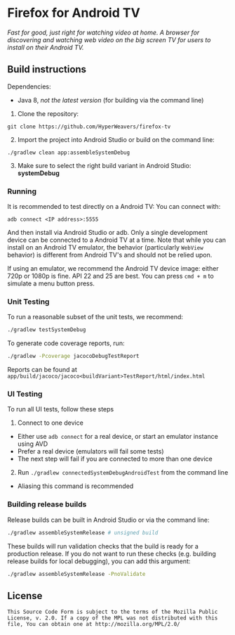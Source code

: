 # Firefox for Android TV

_Fast for good, just right for watching video at home. A browser for
discovering and watching web video on the big screen TV for users to install on
their Android TV._

## Build instructions
Dependencies:
- Java 8, *not the latest version* (for building via the command line)

1. Clone the repository:

  ```shell
  git clone https://github.com/HyperWeavers/firefox-tv
  ```

2. Import the project into Android Studio or build on the command line:

  ```shell
  ./gradlew clean app:assembleSystemDebug
  ```

3. Make sure to select the right build variant in Android Studio: **systemDebug**

### Running
It is recommended to test directly on a Android TV:
You can connect with:
```shell
adb connect <IP address>:5555
```

And then install via Android Studio or adb. Only a single development device
can be connected to a Android TV at a time. Note that while you can install on an
Android TV emulator, the behavior (particularly `WebView` behavior) is different 
from Android TV's and should not be relied upon.

If using an emulator, we recommend the Android TV device image: either 720p or
1080p is fine. API 22 and 25 are best. You can press `cmd + m` to
simulate a menu button press.

### Unit Testing
To run a reasonable subset of the unit tests, we recommend:
```sh
./gradlew testSystemDebug
```

To generate code coverage reports, run:
```sh
./gradlew -Pcoverage jacocoDebugTestReport
```

Reports can be found at `app/build/jacoco/jacoco<buildVariant>TestReport/html/index.html`

### UI Testing
To run all UI tests, follow these steps

1. Connect to one device
  - Either use `adb connect` for a real device, or start an emulator instance using AVD
  - Prefer a real device (emulators will fail some tests)
  - The next step will fail if you are connected to more than one device
2. Run `./gradlew connectedSystemDebugAndroidTest` from the command line
  - Aliasing this command is recommended

### Building release builds
Release builds can be built in Android Studio or via the command line:
```sh
./gradlew assembleSystemRelease # unsigned build
```

These builds will run validation checks that the build is ready for a production release. If you
do not want to run these checks (e.g. building release builds for local debugging), you can add this
argument:
```sh
./gradlew assembleSystemRelease -PnoValidate
```
## License

    This Source Code Form is subject to the terms of the Mozilla Public
    License, v. 2.0. If a copy of the MPL was not distributed with this
    file, You can obtain one at http://mozilla.org/MPL/2.0/
